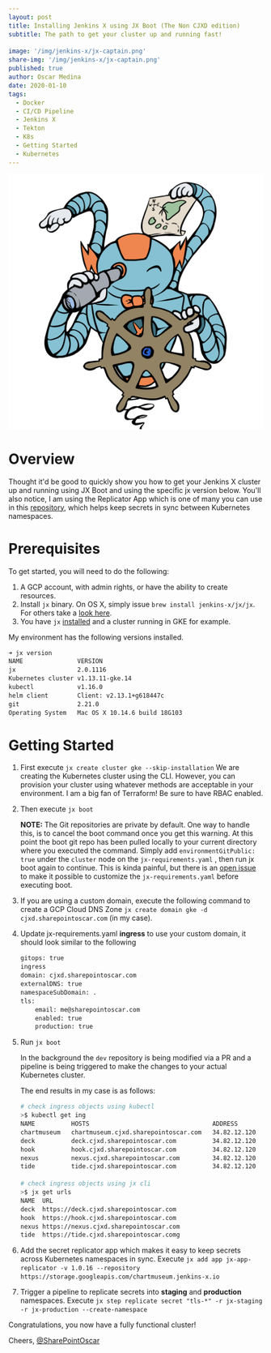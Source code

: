 ```yaml
---
layout: post
title: Installing Jenkins X using JX Boot (The Non CJXD edition)
subtitle: The path to get your cluster up and running fast!

image: '/img/jenkins-x/jx-captain.png'
share-img: '/img/jenkins-x/jx-captain.png'
published: true
author: Oscar Medina
date: 2020-01-10
tags:
  - Docker
  - CI/CD Pipeline
  - Jenkins X
  - Tekton
  - K8s
  - Getting Started
  - Kubernetes
---
```


![Testing Features](/img/jenkins-x/jx-captain.png)

# Overview
Thought it'd be good to quickly show you how to get your Jenkins X cluster up and running using JX Boot and using the specific jx version below.  You'll also notice, I am using the Replicator App which is one of many you can use in this [repository](https://github.com/jenkins-x-apps), which helps keep secrets in sync between Kubernetes namespaces.

# Prerequisites

To get started, you will need to do the following:

1. A GCP account, with admin rights, or have the ability to create resources.
2. Install `jx` binary.  On OS X, simply issue `brew install jenkins-x/jx/jx`.  For others take a [look here](https://jenkins-x.io/docs/getting-started/setup/install/).
3. You have `jx` [installed](https://jenkins-x.io/getting-started/install/) and a cluster running in GKE for example.


My environment has the following versions installed.

```bash
➜ jx version
NAME               VERSION
jx                 2.0.1116
Kubernetes cluster v1.13.11-gke.14
kubectl            v1.16.0
helm client        Client: v2.13.1+g618447c
git                2.21.0
Operating System   Mac OS X 10.14.6 build 18G103
```


# Getting Started

1. First execute `jx create cluster gke --skip-installation`  We are creating the Kubernetes cluster using the CLI.  However, you can provision your cluster using whatever methods are acceptable in your environment.  I am a big fan of Terraform! Be sure to have RBAC enabled.

2. Then execute `jx boot` 
		
	**NOTE:** The Git repositories are private by default.  One way to handle this, is to cancel the boot command once you get this warning. At this point the boot git repo has been pulled locally to your current directory where you executed the command.  Simply add `environmentGitPublic: true` under the `cluster` node on the `jx-requirements.yaml` , then run jx boot again to continue.  This is kinda painful, but there is an [open issue](https://github.com/jenkins-x/jx/issues/6472) to make it possible to customize the `jx-requirements.yaml` before executing boot.

3. If you are using a custom domain, execute the following command to create a GCP Cloud DNS Zone `jx create domain gke -d cjxd.sharepointoscar.com` (in my case).  

4. Update jx-requirements.yaml **ingress** to use your custom domain, it should look similar to the following

	```bash 
	gitops: true
	ingress
	domain: cjxd.sharepointoscar.com
	externalDNS: true
	namespaceSubDomain: .
	tls:
		email: me@sharepointoscar.com
		enabled: true
		production: true
	```

5. Run `jx boot`

	In the background the `dev` repository is being modified via a PR and a pipeline is being triggered to make the changes to your actual Kubernetes cluster.

	The end results in my case is as follows: 

	```bash
	# check ingress objects using kubectl
	>$ kubectl get ing
	NAME          HOSTS                                  ADDRESS        PORTS     AGE
	chartmuseum   chartmuseum.cjxd.sharepointoscar.com   34.82.12.120   80, 443   73m
	deck          deck.cjxd.sharepointoscar.com          34.82.12.120   80, 443   73m
	hook          hook.cjxd.sharepointoscar.com          34.82.12.120   80, 443   73m
	nexus         nexus.cjxd.sharepointoscar.com         34.82.12.120   80, 443   73m
	tide          tide.cjxd.sharepointoscar.com          34.82.12.120   80, 443   73m

	# check ingress objects using jx cli
	>$ jx get urls
	NAME  URL
	deck  https://deck.cjxd.sharepointoscar.com
	hook  https://hook.cjxd.sharepointoscar.com
	nexus https://nexus.cjxd.sharepointoscar.com
	tide  https://tide.cjxd.sharepointoscar.comg
	```

6. Add the secret replicator app which makes it easy to keep secrets across Kubernetes namespaces in sync. Execute `jx add app jx-app-replicator -v 1.0.16 --repository https://storage.googleapis.com/chartmuseum.jenkins-x.io`

7. Trigger a pipeline to replicate secrets into **staging** and **production** namespaces. Execute `jx step replicate secret "tls-*" -r jx-staging -r jx-production --create-namespace`


Congratulations, you now have a fully functional cluster!

Cheers,
[@SharePointOscar](https://twitter.com/SharePointOscar)
